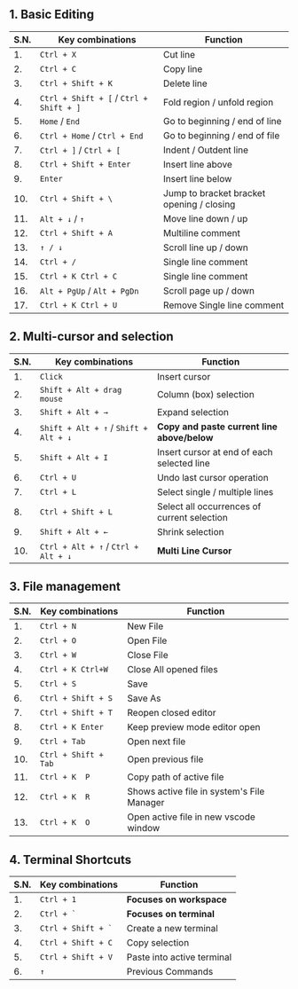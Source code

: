 
## 1. Basic Editing 

| S.N. |Key combinations   |  Function    |
| -----|-----| ------------ | 
|1.| `Ctrl + X` | Cut line |
|2.|`Ctrl + C`| Copy line|
|3.|`Ctrl + Shift + K`| Delete line|
|4.|`Ctrl + Shift + [` / `Ctrl + Shift + ]`| Fold region / unfold region|
|5.|`Home` / `End`| Go to beginning / end of line|
|6.|`Ctrl + Home` / `Ctrl + End`|Go to beginning / end of file|
|7.|`Ctrl + ]` / `Ctrl + [ `|Indent / Outdent line|
|8.|`Ctrl + Shift + Enter`|Insert line above|
|9.|`Enter`|Insert line below|
|10.|`Ctrl + Shift + \` | Jump to bracket bracket opening / closing |
|11.|`Alt + ↓` / `↑`| Move line down / up|
|12.|`Ctrl + Shift + A`| Multiline comment|
|13.| `↑ / ↓`| Scroll line up / down|
|14.|`Ctrl + /`| Single line comment|
|15.|`Ctrl + K Ctrl + C`| Single line comment|
|16.|`Alt + PgUp` / `Alt + PgDn`| Scroll page up / down|
|17.|`Ctrl + K Ctrl + U `|Remove Single line comment|

## 2. Multi-cursor and selection
| S.N. |Key combinations   |  Function    |
| -----|-----| ------------ | 
|1.|`Click`| Insert cursor|
|2.|`Shift + Alt + drag mouse`| Column (box) selection|
|3.|`Shift + Alt + →`| Expand selection|
|4.|`Shift + Alt + ↑` / `Shift + Alt + ↓` |**Copy and paste current line above/below**|
|5.|`Shift + Alt + I`| Insert cursor at end of each selected line|
|6.|`Ctrl + U`| Undo last cursor operation|
|7.|`Ctrl + L`| Select single / multiple lines|
|8.|`Ctrl + Shift + L`| Select all occurrences of current selection|
|9.|`Shift + Alt + ←`| Shrink selection|
|10.|`Ctrl + Alt + ↑` / `Ctrl + Alt + ↓`| **Multi Line Cursor** |

## 3. File management 
| S.N. |Key combinations   |  Function    |
| -----|-----| ------------ | 
|1.|`Ctrl + N`| New File|
|2.|`Ctrl + O`| Open File|
|3.|`Ctrl + W`| Close File|
|4.|`Ctrl + K Ctrl+W`| Close All opened files|
|5.|`Ctrl + S `|Save|
|6.|`Ctrl + Shift + S`| Save As|
|7.|`Ctrl + Shift + T` |Reopen closed editor|
|8.|`Ctrl + K Enter`| Keep preview mode editor open|
|9.|`Ctrl + Tab `|Open next file | 
|10.|`Ctrl + Shift + Tab`| Open previous file|
|11.|`Ctrl + K  P `|Copy path of active file|
|12.|`Ctrl + K  R`| Shows active file in system's File Manager|
|13.|`Ctrl + K  O` |Open active file in new vscode window|



## 4. Terminal Shortcuts 
| S.N. |Key combinations   |  Function    |
| -----|-----| ------------ | 
|1. |`Ctrl + 1`| **Focuses on workspace**|
|2. |``Ctrl + ` ``| **Focuses on terminal**|
|3. |``Ctrl + Shift + ` ``| Create a new terminal|
|4. |`Ctrl + Shift + C `|Copy selection|
|5. |`Ctrl + Shift + V`| Paste into active terminal|
|6. |`↑` |Previous Commands|

